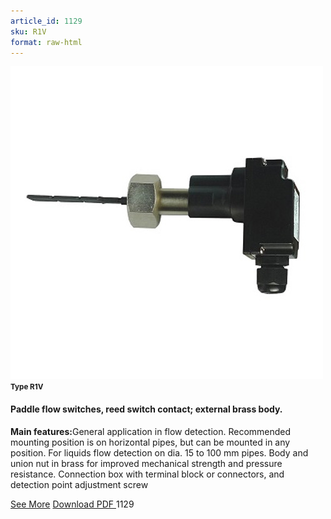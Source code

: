 ```yaml
---
article_id: 1129
sku: R1V
format: raw-html
---
```

 <img src="../new-images/R1V.jpg" class="card-imgs mb-2">
 <small class="text-grey mb-2"><b>Type R1V</b> </small>
 <h4>Paddle flow switches, reed switch contact; external brass body.</h4>
 <p><b>Main features:</b>General application in flow detection. Recommended mounting position is on horizontal pipes, but can be mounted in any position. For liquids flow detection on dia. 15 to 100 mm pipes. Body and union nut in brass for improved mechanical strength and pressure resistance. Connection box with terminal block or connectors, and detection point adjustment screw</p>
 <div class="btns">
 <a href="../en/paddle-flow-switches-type-r1v.html" class="btn-red">See More</a>
 <a href="../en/pdf/6-24-25Long trimmable plastic paddle IP65 connection box20140311.pdf " target="_blank" class="btn-red">Download PDF
 </a>
 <!-- <a href="http://www.ultimheat.com/cat6.html" target="_blank" class="access-link"> Access full catalogue <i class="fa fa-external-link" aria-hidden="true"></i> </a> -->
 <span class="number-btn">1129</span>
 </div>
 
